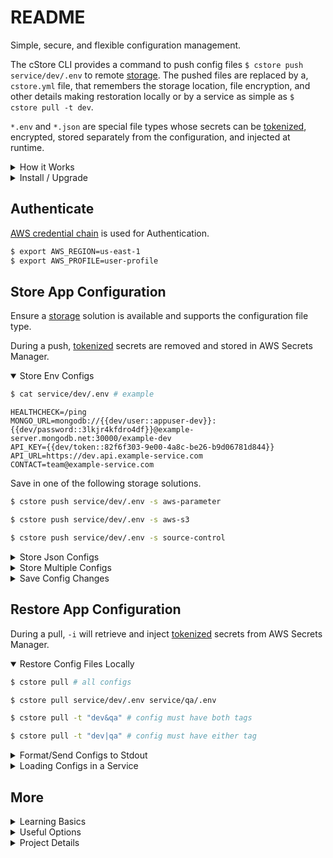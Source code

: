 # README

Simple, secure, and flexible configuration management.

The cStore CLI provides a command to push config files `$ cstore push service/dev/.env` to remote [storage](docs/STORES.md). The pushed files are replaced by a, `cstore.yml` file, that remembers the storage location, file encryption, and other details making restoration locally or by a service as simple as `$ cstore pull -t dev`.

`*.env` and `*.json` are special file types whose secrets can be [tokenized](docs/SECRETS.md), encrypted, stored separately from the configuration, and injected at runtime.

<details>
  <summary>How it Works</summary>

```
├── project
│   ├── components
│   ├── models
│   ├── main.go
│   ├── Dockerfile 
│   ├── cstore.yml (catalog)
│   └── service
│       └── dev
│       │   └── .env (stored)
│       |   └── .cstore (ghost)
│       |   └── fargate.yml
│       |   └── docker-compose.yml
│       │
│       └── prod
│           └── .env (stored)
│           └── .cstore (ghost)
│           └── fargate.yml
│           └── docker-compose.yml
```
The `cstore.yml` catalog and hidden `.cstore` ghost files reference the stored `*.env` files. Secrets no longer need to be checked into source control.

When the repository has been cloned or the project shared, running `$ cstore pull` in the same directory as the `cstore.yml` catalog file or any of the `.cstore` ghost files will locate, download, and decrypt the configuration files to their respective original location restoring the project's environment configuration.

Example: `cstore.yml`
```yml
version: v3
context: project
files:
- path: service/dev/.env
  store: aws-s3
  isRef: false
  type: env
  data:
    AWS_S3_BUCKET: my-bucket
    AWS_STORE_KMS_KEY_ID: ""
    AWS_VAULT_KMS_KEY_ID: aws/secretsmanager
  tags:
  - service
  - dev
  vaults:
    access: env
    secrets: aws-secrets-manager
  versions: []
- path: service/prod/.env
  store: aws-parameter
  isRef: false
  type: env
  data:
    AWS_STORE_KMS_KEY_ID: aws/ssm
    AWS_VAULT_KMS_KEY_ID: aws/secretsmanager
  tags:
  - service
  - prod
  vaults:
    access: env
    secrets: aws-secrets-manager
  versions: []
```

</details>

<details>
  <summary>Install / Upgrade</summary>

| OS |  |
|----|----|
| Mac | `$ sudo curl -L -o  /usr/local/bin/cstore https://github.com/turnerlabs/cstore/releases/download/v3.5.0-alpha/cstore_darwin_amd64 && sudo chmod +x /usr/local/bin/cstore` |
| Linux | `$ sudo curl -L -o  /usr/local/bin/cstore https://github.com/turnerlabs/cstore/releases/download/v3.5.0-alpha/cstore_linux_386 && sudo chmod +x /usr/local/bin/cstore` |
| Windows | `wget https://github.com/turnerlabs/cstore/releases/download/v3.5.0-alpha/cstore_windows_amd64.exe` (add download dir to the PATH environment variable) |

</details>

## Authenticate ##

[AWS credential chain](https://docs.aws.amazon.com/sdk-for-go/v1/developer-guide/configuring-sdk.html) is used for Authentication.

```bash
$ export AWS_REGION=us-east-1
$ export AWS_PROFILE=user-profile
```

## Store App Configuration ##

Ensure a [storage](docs/STORES.md) solution is available and supports the configuration file type.

During a push, [tokenized](docs/SECRETS.md) secrets are removed and stored in AWS Secrets Manager.

<details open>
  <summary>Store Env Configs</summary>

```bash
$ cat service/dev/.env # example
```
```
HEALTHCHECK=/ping
MONGO_URL=mongodb://{{dev/user::appuser-dev}}:{{dev/password::3lkjr4kfdro4df}}@example-server.mongodb.net:30000/example-dev
API_KEY={{dev/token::82f6f303-9e00-4a8c-be26-b9d06781d844}}
API_URL=https://dev.api.example-service.com
CONTACT=team@example-service.com
```

Save in one of the following storage solutions.
```bash
$ cstore push service/dev/.env -s aws-parameter 
```
```bash
$ cstore push service/dev/.env -s aws-s3
```
```bash
$ cstore push service/dev/.env -s source-control
```
</details>

<details>
  <summary>Store Json Configs</summary>

```bash
$ cat service/dev/config.json # example
```
```json
{
    "db_url" : "mongodb://{{dev/user::app_user}}:{{dev/password::4kdnow55jdjnk3nd}}@example-server.mongodb.net:30000/example-dev",
    "api_key": "{{dev/key::82f6f303-9e00-4a8c-be26-b9d06781d844}}",
    "healthcheck": "/ping",
    "contact": "team@example-service.com"
}
```

```bash
$ cstore push service/dev/config.json -s aws-s3
```

</details>

<details>
  <summary>Store Multiple Configs</summary>

```bash
$ cstore push service/dev/.env service/qa/.env
```

Auto discover and push multiple files in `service` folder.
```bash
$ cstore push $(find service -name '*.env')
```
</details>
<details>
  <summary>Save Config Changes</summary>

```bash
$ cstore push # all configs
```
```bash
$ cstore push service/dev/.env service/qa/.env 
```
```bash
$ cstore push -t "dev&qa" # config must have both tags
```
```bash
$ cstore push -t "dev|qa" # config must have either tag
```

</details>

## Restore App Configuration ##

During a pull, `-i` will retrieve and inject [tokenized](docs/SECRETS.md) secrets from AWS Secrets Manager.

<details open="true">
  <summary>Restore Config Files Locally</summary>

```bash
$ cstore pull # all configs
```
```bash
$ cstore pull service/dev/.env service/qa/.env 
```
```bash
$ cstore pull -t "dev&qa" # config must have both tags
```
```bash
$ cstore pull -t "dev|qa" # config must have either tag
```
</details>

<details>
  <summary>Format/Send Configs to Stdout</summary>

```bash
$ cstore pull -t dev -e # raw file contents
```
```bash
$ cstore pull service/dev/.env -g json-object # JSON object format
```
```bash
$ eval $( cstore pull service/dev/.env -g terminal-export ) # export environment variables
```

Output Task Definition JSON [Env](https://docs.aws.amazon.com/AmazonECS/latest/developerguide/task_definition_parameters.html#container_definition_environment)/[Secrets](https://docs.aws.amazon.com/AmazonECS/latest/developerguide/specifying-sensitive-data.html) Formats (`.env`)
```bash
$ cstore pull -t dev -g task-def-env # AWS Task Definition environment
```
```bash
$ cstore pull -t dev -g task-def-secrets --store-command refs # AWS Task Definition secrets
```

</details>

<details>
  <summary>Loading Configs in a Service</summary>

* [Docker Container](docs/DOCKER.md)
* [Lambda Function](docs/LAMBDA.md)
* [Application Memory](docs/LIBRARY.md)

</details>

## More ##

<details>
  <summary>Learning Basics</summary>

* [Terminology](docs/TERMS.md)
* [Storage Solutions](docs/STORES.md)
* [Vault Solutions](docs/VAULTS.md)

| Demo |  |
|---|---|
| [watch](https://youtu.be/vpNii5Y0yNg) | Get Configs With Secrets Injected |

</details>

<details>
  <summary>Useful Options</summary>

* [Tagging Files](docs/TAGGING.md)
* [Storing/Injecting Secrets](docs/SECRETS.md)
* [Versioning Files](docs/VERSIONING.md)
* [Linking Catalogs](docs/LINKING.md)
* [CLI Commands and Flags](docs/CLI.md)
* [S3 Bucket Store Terraform](docs/S3.md)
* [Ghost Files (.cstore)](docs/GHOST.md)
* [Terraform State Files](docs/TERRAFORM.md)
* [Migrate from v1 to v3](docs/MIGRATE.md) (breaking changes)
</details>

<details>
  <summary>Project Details</summary>

* [Goals](docs/GOALS.md)
* [Integration Testing](docs/TESTING.md)
* [Publish Release](docs/PUBLISH.md)
</details>